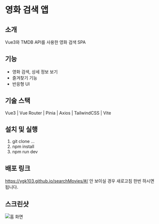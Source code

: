# 영화 검색 앱

## 소개
Vue3와 TMDB API를 사용한 영화 검색 SPA

## 기능
- 영화 검색, 상세 정보 보기
- 즐겨찾기 기능
- 반응형 UI

## 기술 스택
Vue3 | Vue Router | Pinia | Axios | TailwindCSS | Vite

## 설치 및 실행
1. git clone ...
2. npm install
3. npm run dev

## 배포 링크
https://ygk103.github.io/searchMovies/#/
안 보이실 경우 새로고침 한번 하시면 됩니다.

## 스크린샷
![홈 화면](https://ygk103.github.io/searchMovies/#/)
<!-- ![상세 화면](./screenshots/detail.png) -->
